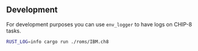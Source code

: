 ## Development

For development purposes you can use `env_logger` to have logs on CHIP-8 tasks.

```bash
RUST_LOG=info cargo run ./roms/IBM.ch8
```
